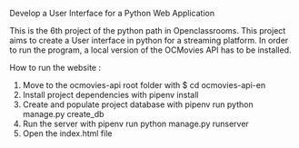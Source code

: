 Develop a User Interface for a Python Web Application


This is the 6th project of the python path in Openclassrooms. 
This project aims to create a User interface in python for a streaming platform. 
In order to run the program, a local version of the OCMovies API has to be installed. 

How to run the website : 

1. Move to the ocmovies-api root folder with $ cd ocmovies-api-en
2. Install project dependencies with pipenv install
3. Create and populate project database with pipenv run python manage.py create_db
4. Run the server with pipenv run python manage.py runserver
5. Open the index.html file